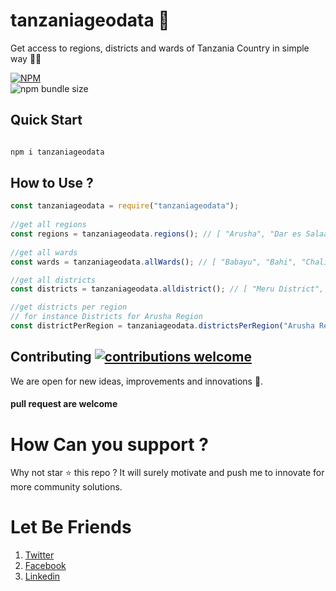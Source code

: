 # tanzaniageodata 🚀
Get access to regions, districts and wards of Tanzania Country in simple way 🚀🚀

[![NPM](https://nodei.co/npm/tanzaniageodata.png)](https://npmjs.org/package/tanzaniageodata)                  
 ![npm bundle size](https://img.shields.io/bundlephobia/min/tanzaniageodata?style=for-the-badge)


## Quick Start 
```bash

npm i tanzaniageodata

```
## How to Use ? 
```js
const tanzaniageodata = require("tanzaniageodata");
   
//get all regions
const regions = tanzaniageodata.regions(); // [ "Arusha", "Dar es Salaam", "Dodoma", "Geita",...]
   
//get all wards
const wards = tanzaniageodata.allWards(); // [ "Babayu", "Bahi", "Chali", "Chibelela",...]

//get all districts
const districts = tanzaniageodata.alldistrict(); // [ "Meru District", "Arusha City", "Arusha District", "Karatu District",...]

//get districts per region
// for instance Districts for Arusha Region
const districtPerRegion = tanzaniageodata.districtsPerRegion("Arusha Region"); // [ "Meru District", "Arusha City", "Arusha District", "Karatu District",...]

```


## Contributing [![contributions welcome](https://img.shields.io/badge/contributions-welcome-brightgreen.svg?style=flat)](https://github.com/dwyl/esta/issues) 

We are open for new ideas, improvements and innovations  🚀.
#### pull request are welcome


# How Can you support ? 
 Why not star ⭐ this repo ? It will surely motivate and push me to innovate for more community solutions.

# Let Be Friends

  1. [Twitter]
  2.  [Facebook]
  3.  [Linkedin]



  [Twitter]: https://twitter.com/kijacode
  [Facebook]: https://www.facebook.com/danford.kija
  [Linkedin]: https://www.linkedin.com/in/danford-kija-03b261112/?msgConversationId=6577261668651405312&msgOverlay=true
 
